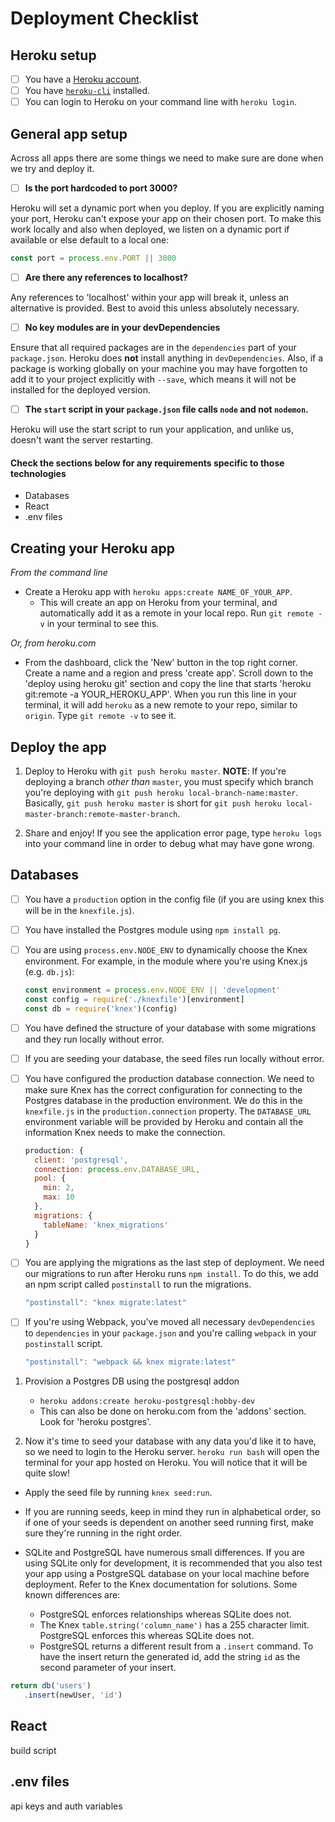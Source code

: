 # Deployment Checklist

## Heroku setup
- [ ] You have a [Heroku account](https://signup.heroku.com/).
- [ ] You have [`heroku-cli`](https://devcenter.heroku.com/articles/heroku-cli) installed.
- [ ] You can login to Heroku on your command line with `heroku login`.

## General app setup

Across all apps there are some things we need to make sure are done when we try and deploy it.

- [ ] **Is the port hardcoded to port 3000?**

Heroku will set a dynamic port when you deploy. If you are explicitly naming your port, Heroku can't expose your app on their chosen port. To make this work locally and also when deployed, we listen on a dynamic port if available or else default to a local one:

```js
const port = process.env.PORT || 3000
```

- [ ] **Are there any references to localhost?**

Any references to 'localhost' within your app will break it, unless an alternative is provided. Best to avoid this unless absolutely necessary.

- [ ] **No key modules are in your devDependencies**

Ensure that all required packages are in the `dependencies` part of your `package.json`. Heroku does **not** install anything in `devDependencies`. Also, if a package is working globally on your machine you may have forgotten to add it to your project explicitly with `--save`, which means it will not be installed for the deployed version. 

- [ ] **The `start` script in your `package.json` file calls `node` and not `nodemon`.**

Heroku will use the start script to run your application, and unlike us, doesn't want the server restarting.

#### Check the sections below for any requirements specific to those technologies
- Databases
- React
- .env files

## Creating your Heroku app

*From the command line*

* Create a Heroku app with `heroku apps:create NAME_OF_YOUR_APP`.
  - This will create an app on Heroku from your terminal, and automatically add it as a remote in your local repo. Run `git remote -v` in your terminal to see this.

*Or, from heroku.com*

* From the dashboard, click the 'New' button in the top right corner. Create a name and a region and press 'create app'. Scroll down to the 'deploy using heroku git' section and copy the line that starts 'heroku git:remote -a YOUR_HEROKU_APP'. When you run this line in your terminal, it will add `heroku` as a new remote to your repo, similar to `origin`. Type `git remote -v` to see it.

## Deploy the app

1. Deploy to Heroku with `git push heroku master`. **NOTE**: If you're deploying a branch _other than_ `master`, you must specify which branch you're deploying with `git push heroku local-branch-name:master`. Basically, `git push heroku master` is short for `git push heroku local-master-branch:remote-master-branch`.

1. Share and enjoy! If you see the application error page, type `heroku logs` into your command line in order to debug what may have gone wrong.


## Databases


- [ ] You have a `production` option in the config file (if you are using knex this will be in the `knexfile.js`).
- [ ] You have installed the Postgres module using `npm install pg`.
- [ ] You are using `process.env.NODE_ENV` to dynamically choose the Knex environment. For example, in the module where you're using Knex.js (e.g. `db.js`):

  ```js
  const environment = process.env.NODE_ENV || 'development'
  const config = require('./knexfile')[environment]
  const db = require('knex')(config)
  ```

- [ ] You have defined the structure of your database with some migrations and they run locally without error.
- [ ] If you are seeding your database, the seed files run locally without error.
- [ ] You have configured the production database connection. We need to make sure Knex has the correct configuration for connecting to the Postgres database in the production environment. We do this in the `knexfile.js` in the `production.connection` property. The `DATABASE_URL` environment variable will be provided by Heroku and contain all the information Knex needs to make the connection.

  ```js
  production: {
    client: 'postgresql',
    connection: process.env.DATABASE_URL,
    pool: {
      min: 2,
      max: 10
    },
    migrations: {
      tableName: 'knex_migrations'
    }
  }
  ```

- [ ] You are applying the migrations as the last step of deployment. We need our migrations to run after Heroku runs `npm install`. To do this, we add an npm script called `postinstall` to run the migrations.

  ```js
  "postinstall": "knex migrate:latest"
  ```

- [ ] If you're using Webpack, you've moved all necessary `devDependencies` to `dependencies` in your `package.json` and you're calling `webpack` in your `postinstall` script.

  ```js
  "postinstall": "webpack && knex migrate:latest"
  ```


1. Provision a Postgres DB using the postgresql addon
    - `heroku addons:create heroku-postgresql:hobby-dev`
    - This can also be done on heroku.com from the 'addons' section. Look for 'heroku postgres'.

1. Now it's time to seed your database with any data you'd like it to have, so we need to login to the Heroku server. `heroku run bash` will open the terminal for your app hosted on Heroku. You will notice that it will be quite slow!
- Apply the seed file by running `knex seed:run`.

- If you are running seeds, keep in mind they run in alphabetical order, so if one of your seeds is dependent on another seed running first, make sure they're running in the right order.

- SQLite and PostgreSQL have numerous small differences.  If you are using SQLite only for development, it is recommended that you also test your app using a PostgreSQL database on your local machine before deployment. Refer to the Knex documentation for solutions. Some known differences are:
    - PostgreSQL enforces relationships whereas SQLite does not.
    - The Knex `table.string('column_name')` has a 255 character limit.  PostgreSQL enforces this whereas SQLite does not.
    - PostgreSQL returns a different result from a `.insert` command. To have the insert return the generated id, add the string `id` as the second parameter of your insert.
    
 ```js
 return db('users')
    .insert(newUser, 'id')
 ```

## React

build script

## .env files

api keys and auth variables
